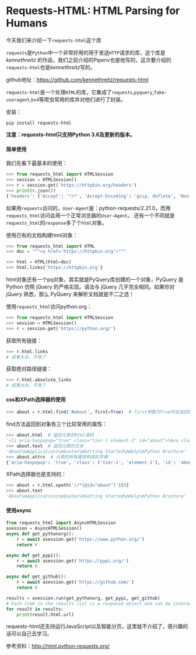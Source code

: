 # Requests-HTML: HTML Parsing for Humans

今天我们来介绍一下`requests-html`这个库

`requests`是`Python`中一个非常好用的用于发送`HTTP`请求的库，这个库是 *kennethreitz* 的作品，我们之前介绍的Pipenv也是他写的，这次要介绍的`requests-html`也是*kennethreitz*写的。

github地址：https://github.com/kennethreitz/requests-html

`requests-html`是一个处理`HTML`的库，它集成了`requests`,`pyquery`,`fake-useragent`,`bs4`等爬虫常用的库并对他们进行了封装。

安装：
```
pip install requests-html
```
**注意：requests-html只支持Python 3.6及更新的版本。**

#### 简单使用

我们先看下最基本的使用：
```python
>>> from requests_html import HTMLSession
>>> session = HTMLSession()
>>> r = session.get('https://httpbin.org/headers')
>>> print(r.json())
{'headers': {'Accept': '*/*', 'Accept-Encoding': 'gzip, deflate', 'Host': 'httpbin.org', 'User-Agent': 'Mozilla/5.0 (Macintosh; Intel Mac OS X 10_12_6) AppleWebKit/603.3.8 (KHTML, like Gecko) Version/10.1.2 Safari/603.3.8'}}
```
如果用`requests`访问的，`User-Agent`是：python-requests/2.21.0，而用`requests_html`访问会用一个正常浏览器的`User-Agent`。
还有一个不同就是`requests_html`的`response`多了个`html`对象。

使用已有的文档构建html对象：
```python
>>> from requests_html import HTML
>>> doc = """<a href='https://httpbin.org'>"""

>>> html = HTML(html=doc)
>>> html.links{'https://httpbin.org'}
```

html对象还有一个pq对象，其实就是PyQuery库创建的一个对象，PyQuery 是 Python 仿照 jQuery 的严格实现。语法与 jQuery 几乎完全相同。如果你对 jQuery 熟悉，那么 PyQuery 来解析文档就是不二之选！

使用`requests_html`访问python.org：
```python
>>> from requests_html import HTMLSession
>>> session = HTMLSession()
>>> r = session.get('https://python.org/')
```

获取所有链接：
```python
>>> r.html.links
# 结果太长，不放了
```

获取绝对路径链接：
```python
>>> r.html.absolute_links
# 结果太长，不放了
```

#### css和XPath选择器的使用

```python
>>> about = r.html.find('#about', first=True)  # first参数为True时会返回第一个元素，否则返回所有元素的列表
```

find方法返回到对象有三个比较常用的属性：
```python
>>> about.html  # 返回元素的html源码
'<li aria-haspopup="true" class="tier-1 element-1" id="about">\n<a class="" href="/about/" title="">About</a>\n<ul aria-hidden="true" class="subnav menu" role="menu">\n<li class="tier-2 element-1" role="treeitem"><a href="/about/apps/" title="">Applications</a></li>\n<li class="tier-2 element-2" role="treeitem"><a href="/about/quotes/" title="">Quotes</a></li>\n<li class="tier-2 element-3" role="treeitem"><a href="/about/gettingstarted/" title="">Getting Started</a></li>\n<li class="tier-2 element-4" role="treeitem"><a href="/about/help/" title="">Help</a></li>\n<li class="tier-2 element-5" role="treeitem"><a href="http://brochure.getpython.info/" title="">Python Brochure</a></li>\n</ul>\n</li>'
>>> about.text  # 返回元素的文本
'About\nApplications\nQuotes\nGetting Started\nHelp\nPython Brochure'
>>> about.attrs  # 元素的所有属性构成的字典
{'aria-haspopup': 'true', 'class': ('tier-1', 'element-1'), 'id': 'about'}
```

XPath选择器也是支持的：
```python
>>> about = r.html.xpath('//*[@id="about"]')[0]
>>> about.text
'About\nApplications\nQuotes\nGetting Started\nHelp\nPython Brochure'
```

#### 使用async

```python
from requests_html import AsyncHTMLSession
asession = AsyncHTMLSession()
async def get_pythonorg():
	r = await asession.get('https://www.python.org/')
	return r

async def get_pypi():
	r = await asession.get('https://pypi.org/')
	return r

async def get_github():
	r = await asession.get('https://github.com/')
	return r

results = asession.run(get_pythonorg, get_pypi, get_github)
# Each item in the results list is a response object and can be interacted with as such
for result in results:
	print(result.html.url)
```

requests-html还支持运行JavaScript以及智能分页，这里就不介绍了，感兴趣的话可以自己去学习。


参考资料：http://html.python-requests.org/

